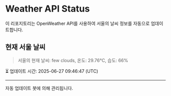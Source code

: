 
# Weather API Status

이 리포지토리는 OpenWeather API를 사용하여 서울의 날씨 정보를 자동으로 업데이트합니다.

## 현재 서울 날씨
> 서울의 현재 날씨: few clouds, 온도: 29.76°C, 습도: 66%

⏳ 업데이트 시간: 2025-06-27 09:46:47 (UTC)

---
자동 업데이트 봇에 의해 관리됩니다.

